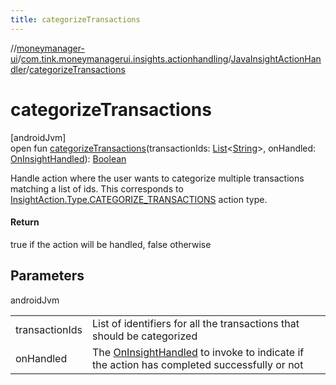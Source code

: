 ```yaml
---
title: categorizeTransactions
---
```

//[moneymanager-ui](../../../index.html)/[com.tink.moneymanagerui.insights.actionhandling](../index.html)/[JavaInsightActionHandler](index.html)/[categorizeTransactions](categorize-transactions.html)



# categorizeTransactions



[androidJvm]\
open fun [categorizeTransactions](categorize-transactions.html)(transactionIds: [List](https://kotlinlang.org/api/latest/jvm/stdlib/kotlin.collections/-list/index.html)&lt;[String](https://kotlinlang.org/api/latest/jvm/stdlib/kotlin/-string/index.html)&gt;, onHandled: [OnInsightHandled](../../com.tink.moneymanagerui.insights.actionhandling.callbacks/-on-insight-handled/index.html)): [Boolean](https://kotlinlang.org/api/latest/jvm/stdlib/kotlin/-boolean/index.html)



Handle action where the user wants to categorize multiple transactions matching a list of ids. This corresponds to [InsightAction.Type.CATEGORIZE_TRANSACTIONS](../../com.tink.model.insights/-insight-action/-type/-c-a-t-e-g-o-r-i-z-e_-t-r-a-n-s-a-c-t-i-o-n-s/index.html) action type.



#### Return



true if the action will be handled, false otherwise



## Parameters


androidJvm

| | |
|---|---|
| transactionIds | List of identifiers for all the transactions that should be categorized |
| onHandled | The [OnInsightHandled](../../com.tink.moneymanagerui.insights.actionhandling.callbacks/-on-insight-handled/index.html) to invoke to indicate if the action has completed successfully or not |




